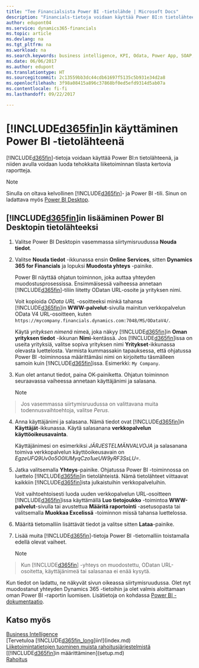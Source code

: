 ```yaml
---
title: "Tee Financialsista Power BI -tietolähde | Microsoft Docs"
description: "Financials-tietoja voidaan käyttää Power BI:n tietolähteenä, ja niiden avulla voidaan luoda tehokkaita liiketoiminnan tilasta kertovia raportteja."
author: edupont04
ms.service: dynamics365-financials
ms.topic: article
ms.devlang: na
ms.tgt_pltfrm: na
ms.workload: na
ms.search.keywords: business intelligence, KPI, Odata, Power App, SOAP, analysis
ms.date: 06/06/2017
ms.author: edupont
ms.translationtype: HT
ms.sourcegitcommit: 2c13559bb3dc44cdb61697f5135c5b931e34d2a8
ms.openlocfilehash: 3f98a08415a896c37868bf0ed5efd9314d5ab07a
ms.contentlocale: fi-fi
ms.lasthandoff: 09/22/2017

---
```

# <a name="using-included365finincludesd365finmdmd-as-a-power-bi-data-source"></a>[!INCLUDE[d365fin](includes/d365fin_md.md)]in käyttäminen Power BI -tietolähteenä
[!INCLUDE[d365fin](includes/d365fin_md.md)]-tietoja voidaan käyttää Power BI:n tietolähteenä, ja niiden avulla voidaan luoda tehokkaita liiketoiminnan tilasta kertovia raportteja.  

> [!NOTE]  
>   Sinulla on oltava kelvollinen [!INCLUDE[d365fin](includes/d365fin_md.md)]- ja Power BI -tili. Sinun on ladattava myös [Power BI Desktop](https://powerbi.microsoft.com/en-us/desktop/).  

## <a name="to-add-included365finincludesd365finmdmd-as-a-data-source-in-power-bi-desktop"></a>[!INCLUDE[d365fin](includes/d365fin_md.md)]in lisääminen Power BI Desktopin tietolähteeksi
1. Valitse Power BI Desktopin vasemmassa siirtymisruudussa **Nouda tiedot**.
2. Valitse **Nouda tiedot** -ikkunassa ensin **Online Services**, sitten **Dynamics 365 for Financials** ja lopuksi **Muodosta yhteys** -painike.

   Power BI näyttää ohjatun toiminnon, joka auttaa yhteyden muodostusprosessissa. Ensimmäisessä vaiheessa annetaan [!INCLUDE[d365fin](includes/d365fin_md.md)]-tiliin liitetty ODatan URL-osoite ja yrityksen nimi.  

   Voit kopioida *OData URL* -osoitteeksi minkä tahansa [!INCLUDE[d365fin](includes/d365fin_md.md)]in **WWW-palvelut**-sivulla mainitun verkkopalvelun OData V4 URL-osoitteen, kuten `https://mycompany.financials.dynamics.com:7048/MS/ODataV4/`.  

   Käytä *yrityksen nimenä* nimeä, joka näkyy [!INCLUDE[d365fin](includes/d365fin_md.md)]in **Oman yrityksen tiedot** -ikkunan **Nimi**-kentässä. Jos [!INCLUDE[d365fin](includes/d365fin_md.md)]issa on useita yrityksiä, valitse sopiva yrityksen nimi **Yritykset**-ikkunassa olevasta luettelosta. Varmista kummassakin tapauksessa, että ohjatussa Power BI -toiminnossa määrittämäsi nimi on kirjoitettu täsmälleen samoin kuin [!INCLUDE[d365fin](includes/d365fin_md.md)]issa. Esimerkki: `My Company`.
3. Kun olet antanut tiedot, paina OK-painiketta. Ohjatun toiminnon seuraavassa vaiheessa annetaan käyttäjänimi ja salasana.

   > [!NOTE]  
>    Jos vasemmassa siirtymisruudussa on valittavana muita todennusvaihtoehtoja, valitse *Perus*.
4. Anna käyttäjänimi ja salasana. Nämä tiedot ovat [!INCLUDE[d365fin](includes/d365fin_md.md)]in **Käyttäjät**-ikkunassa. Käytä salasanana **verkkopalvelun käyttöoikeusavainta**.

   Käyttäjänimesi on esimerkiksi *JÄRJESTELMÄNVALVOJA* ja salasanana toimiva verkkopalvelun käyttöoikeusavain on *EgzeUFQ9Uv0o5O0lUMyqCzo1ueUW9yRF3SsLU=*.
5. Jatka valitsemalla **Yhteys**-painike. Ohjatussa Power BI -toiminnossa on luettelo [!INCLUDE[d365fin](includes/d365fin_md.md)]in tietolähteistä. Nämä tietolähteet viittaavat kaikkiin [!INCLUDE[d365fin](includes/d365fin_md.md)]ista julkaistuihin verkkopalveluihin.

   Voit vaihtoehtoisesti luoda uuden verkkopalvelun URL-osoitteen [!INCLUDE[d365fin](includes/d365fin_md.md)]issa käyttämällä **Luo tietojoukko** -toimintoa **WWW-palvelut**-sivulla tai avustettua **Määritä raportointi** -asetusopasta tai valitsemalla **Muokkaa Excelissä** -toiminnon missä tahansa luettelossa.

6. Määritä tietomalliin lisättävät tiedot ja valitse sitten **Lataa**-painike.
7. Lisää muita [!INCLUDE[d365fin](includes/d365fin_md.md)]-tietoja Power BI -tietomalliin toistamalla edellä olevat vaiheet.

   > [!NOTE]  
>    Kun [!INCLUDE[d365fin](includes/d365fin_md.md)] -yhteys on muodostettu, ODatan URL-osoitetta, käyttäjänimeä tai salasanaa ei enää kysytä.

Kun tiedot on ladattu, ne näkyvät sivun oikeassa siirtymisruudussa. Olet nyt muodostanut yhteyden Dynamics 365 -tietoihin ja olet valmis aloittamaan oman Power BI -raportin luomisen. Lisätietoja on kohdassa [Power BI -dokumentaatio](https://powerbi.microsoft.com/documentation/powerbi-landing-page/).

## <a name="see-also"></a>Katso myös
[Business Intelligence](bi.md)  
[Tervetuloa [!INCLUDE[d365fin_long](includes/d365fin_long_md.md)]iin!](index.md)  
[Liiketoimintatietojen tuominen muista rahoitusjärjestelmistä](upload-data.md)  
[[!INCLUDE[d365fin](includes/d365fin_md.md)]in määrittäminen](setup.md)  
[Rahoitus](finance.md)  

